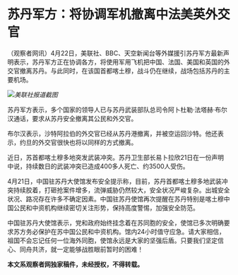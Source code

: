 # 苏丹军方：将协调军机撤离中法美英外交官

（观察者网讯）4月22日，美联社、BBC、天空新闻台等外媒援引苏丹军方最新声明表示，苏丹军方正在协调各方，将使用军用飞机把中国、法国、美国和英国的外交官撤离苏丹。与此同时，在该国首都喀土穆，战斗仍在继续，战场包括苏丹的主要机场。

![](https://inews.gtimg.com/newsapp_bt/0/15782191664/1000)_美联社报道截图_

苏丹军方表示，多个国家的领导人已与苏丹武装部队总司令阿卜杜勒·法塔赫·布尔汉通话，要求从苏丹安全撤离其公民和外交官。

布尔汉表示，沙特阿拉伯的外交官已经从苏丹港撤离，并被空运回沙特。他还表示，约旦的外交官很快也将以同样的方式撤离。

近日，苏首都喀土穆多地突发武装冲突。苏丹卫生部长易卜拉欣21日在一份声明中说，持续数日的武装冲突已造成400多人死亡、约3500人受伤。

4月21日，中国驻苏丹大使馆发布安全提示称，目前，苏丹首都喀土穆多地武装冲突持续胶着，打砸抢案件增多，流弹威胁仍然较大，安全状况严峻复杂。出城安全状况、路况存在许多不确定因素。中国驻苏丹使馆再次提醒在苏丹特别是喀土穆中国公民和中资机构继续密切关注形势，保持高度警惕，加强安全防范。

中国驻苏丹大使馆表示，党和政府始终挂念着在苏同胞的安全，使馆已多次明确要求苏方务必保护在苏中国公民和中资机构。馆内24小时值守应急。请大家相信，祖国不会忘记任何一位海外同胞，使馆永远是大家的坚强后盾。只要我们坚定信心、同舟共济，就一定能够战胜眼前暂时的困难！

**本文系观察者网独家稿件，未经授权，不得转载。**

